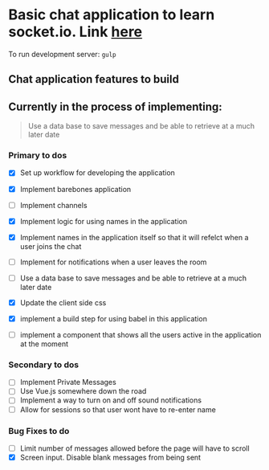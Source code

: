 # Basic chat application to learn socket.io. Link [here](https://jasperchat.herokuapp.com)

To run development server: 
`gulp`

## Chat application features to build

## Currently in the process of implementing:
> Use a data base to save messages and be able to retrieve at a much later date 

### Primary to dos

- [x] Set up workflow for developing the application
- [x] Implement barebones application
- [ ] Implement channels
- [x] Implement logic for using names in the application 
- [x] Implement names in the application itself so that it will refelct when a user joins the chat
- [ ] Implement for notifications when a user leaves the room
- [ ] Use a data base to save messages and be able to retrieve at a much later date 
- [x] Update the client side css
- [x] implement a build step for using babel in this application
- [ ] implement a component that shows all the users active in the application at the moment


### Secondary to dos

- [ ] Implement Private Messages
- [ ] Use Vue.js somewhere down the road
- [ ] Implement a way to turn on and off sound notifications
- [ ] Allow for sessions so that user wont have to re-enter name 

### Bug Fixes to do

- [ ] Limit number of messages allowed before the page will have to scroll
- [x] Screen input. Disable blank messages from being sent 